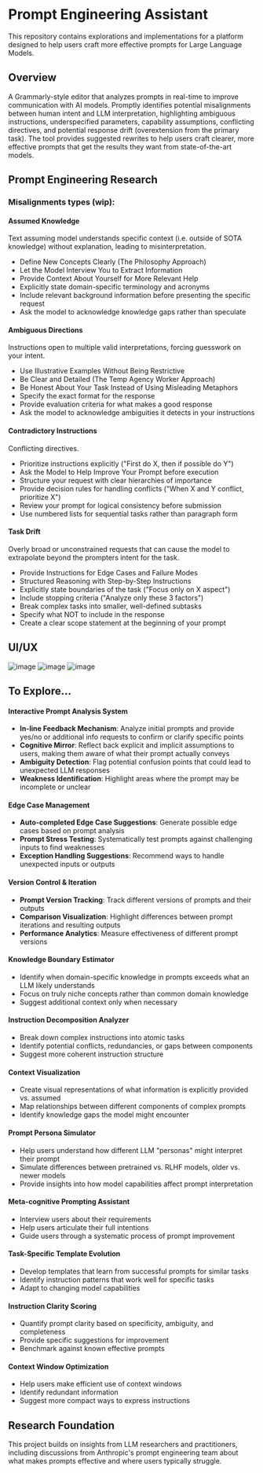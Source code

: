 # Prompt Engineering Assistant

This repository contains explorations and implementations for a platform designed to help users craft more effective prompts for Large Language Models.

## Overview

A Grammarly-style editor that analyzes prompts in real-time to improve communication with AI models. Promptly identifies potential misalignments between human intent and LLM interpretation, highlighting ambiguous instructions, underspecified parameters, capability assumptions, conflicting directives, and potential response drift (overextension from the primary task). The tool provides suggested rewrites to help users craft clearer, more effective prompts that get the results they want from state-of-the-art models.

## Prompt Engineering Research

### Misalignments types (wip):

#### **Assumed Knowledge**
Text assuming model understands specific context (i.e. outside of SOTA knowledge) without explanation, leading to misinterpretation.
* Define New Concepts Clearly (The Philosophy Approach)
* Let the Model Interview You to Extract Information
* Provide Context About Yourself for More Relevant Help
* Explicitly state domain-specific terminology and acronyms
* Include relevant background information before presenting the specific request
* Ask the model to acknowledge knowledge gaps rather than speculate

#### **Ambiguous Directions**
Instructions open to multiple valid interpretations, forcing guesswork on your intent.
* Use Illustrative Examples Without Being Restrictive
* Be Clear and Detailed (The Temp Agency Worker Approach)
* Be Honest About Your Task Instead of Using Misleading Metaphors
* Specify the exact format for the response
* Provide evaluation criteria for what makes a good response
* Ask the model to acknowledge ambiguities it detects in your instructions


#### **Contradictory Instructions**
Conflicting directives.
* Prioritize instructions explicitly ("First do X, then if possible do Y")
* Ask the Model to Help Improve Your Prompt before execution
* Structure your request with clear hierarchies of importance
* Provide decision rules for handling conflicts ("When X and Y conflict, prioritize X")
* Review your prompt for logical consistency before submission
* Use numbered lists for sequential tasks rather than paragraph form

#### **Task Drift**
Overly broad or unconstrained requests that can cause the model to extrapolate beyond the prompters intent for the task.
* Provide Instructions for Edge Cases and Failure Modes
* Structured Reasoning with Step-by-Step Instructions
* Explicitly state boundaries of the task ("Focus only on X aspect")
* Include stopping criteria ("Analyze only these 3 factors")
* Break complex tasks into smaller, well-defined subtasks
* Specify what NOT to include in the response
* Create a clear scope statement at the beginning of your prompt

## UI/UX
![image](https://github.com/user-attachments/assets/d2b78ab0-1d89-4e39-a5b3-e11d576b8ad1)
![image](https://github.com/user-attachments/assets/f744c994-3e13-4a33-b7ea-c58d418fee40)
![image](https://github.com/user-attachments/assets/739bfb52-585f-4b89-b31d-2d2f923059c4)

## To Explore...

#### Interactive Prompt Analysis System
- **In-line Feedback Mechanism**: Analyze initial prompts and provide yes/no or additional info requests to confirm or clarify specific points
- **Cognitive Mirror**: Reflect back explicit and implicit assumptions to users, making them aware of what their prompt actually conveys
- **Ambiguity Detection**: Flag potential confusion points that could lead to unexpected LLM responses
- **Weakness Identification**: Highlight areas where the prompt may be incomplete or unclear

#### Edge Case Management
- **Auto-completed Edge Case Suggestions**: Generate possible edge cases based on prompt analysis
- **Prompt Stress Testing**: Systematically test prompts against challenging inputs to find weaknesses
- **Exception Handling Suggestions**: Recommend ways to handle unexpected inputs or outputs

#### Version Control & Iteration
- **Prompt Version Tracking**: Track different versions of prompts and their outputs
- **Comparison Visualization**: Highlight differences between prompt iterations and resulting outputs
- **Performance Analytics**: Measure effectiveness of different prompt versions

#### Knowledge Boundary Estimator
- Identify when domain-specific knowledge in prompts exceeds what an LLM likely understands
- Focus on truly niche concepts rather than common domain knowledge
- Suggest additional context only when necessary

#### Instruction Decomposition Analyzer
- Break down complex instructions into atomic tasks
- Identify potential conflicts, redundancies, or gaps between components
- Suggest more coherent instruction structure

#### Context Visualization
- Create visual representations of what information is explicitly provided vs. assumed
- Map relationships between different components of complex prompts
- Identify knowledge gaps the model might encounter

#### Prompt Persona Simulator
- Help users understand how different LLM "personas" might interpret their prompt
- Simulate differences between pretrained vs. RLHF models, older vs. newer models
- Provide insights into how model capabilities affect prompt interpretation

#### Meta-cognitive Prompting Assistant
- Interview users about their requirements
- Help users articulate their full intentions
- Guide users through a systematic process of prompt improvement

#### Task-Specific Template Evolution
- Develop templates that learn from successful prompts for similar tasks
- Identify instruction patterns that work well for specific tasks
- Adapt to changing model capabilities

#### Instruction Clarity Scoring
- Quantify prompt clarity based on specificity, ambiguity, and completeness
- Provide specific suggestions for improvement
- Benchmark against known effective prompts

#### Context Window Optimization
- Help users make efficient use of context windows
- Identify redundant information
- Suggest more compact ways to express instructions

## Research Foundation

This project builds on insights from LLM researchers and practitioners, including discussions from Anthropic's prompt engineering team about what makes prompts effective and where users typically struggle.
